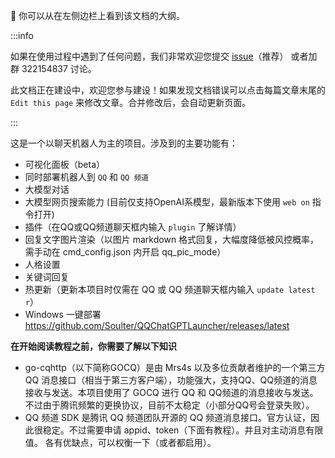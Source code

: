 👋 你可以从在左侧边栏上看到该文档的大纲。


:::info

如果在使用过程中遇到了任何问题，我们非常欢迎您提交 [issue](https://github.com/Soulter/AstrBot/issues)（推荐） 或者加群 322154837 讨论。

此文档正在建设中，欢迎您参与建设！如果发现文档错误可以点击每篇文章末尾的 `Edit this page` 来修改文章。合并修改后，会自动更新页面。

:::



这是一个以聊天机器人为主的项目。涉及到的主要功能有：

- 可视化面板（beta）
- 同时部署机器人到 `QQ` 和 `QQ 频道`
- 大模型对话
- 大模型网页搜索能力 (目前仅支持OpenAI系模型，最新版本下使用 `web on` 指令打开)
- 插件（在QQ或QQ频道聊天框内输入 `plugin` 了解详情）
- 回复文字图片渲染（以图片 markdown 格式回复，大幅度降低被风控概率，需手动在 cmd_config.json 内开启 qq_pic_mode）
- 人格设置
- 关键词回复
- 热更新（更新本项目时仅需在 QQ 或 QQ 频道聊天框内输入 `update latest r`）
- Windows 一键部署 https://github.com/Soulter/QQChatGPTLauncher/releases/latest

**在开始阅读教程之前，你需要了解以下知识**

- go-cqhttp（以下简称GOCQ）是由 Mrs4s 以及多位贡献者维护的一个第三方 QQ 消息接口（相当于第三方客户端），功能强大，支持QQ、QQ频道的消息接收与发送。本项目使用了 GOCQ 进行 QQ 和 QQ频道的消息接收与发送。不过由于腾讯频繁的更换协议，目前不太稳定（小部分QQ号会登录失败）。
- QQ 频道 SDK 是腾讯 QQ 频道团队开源的 QQ 频道消息接口。官方认证，因此很稳定。不过需要申请 appid、token（下面有教程）。并且对主动消息有限值。
各有优缺点，可以权衡一下（或者都启用）。
